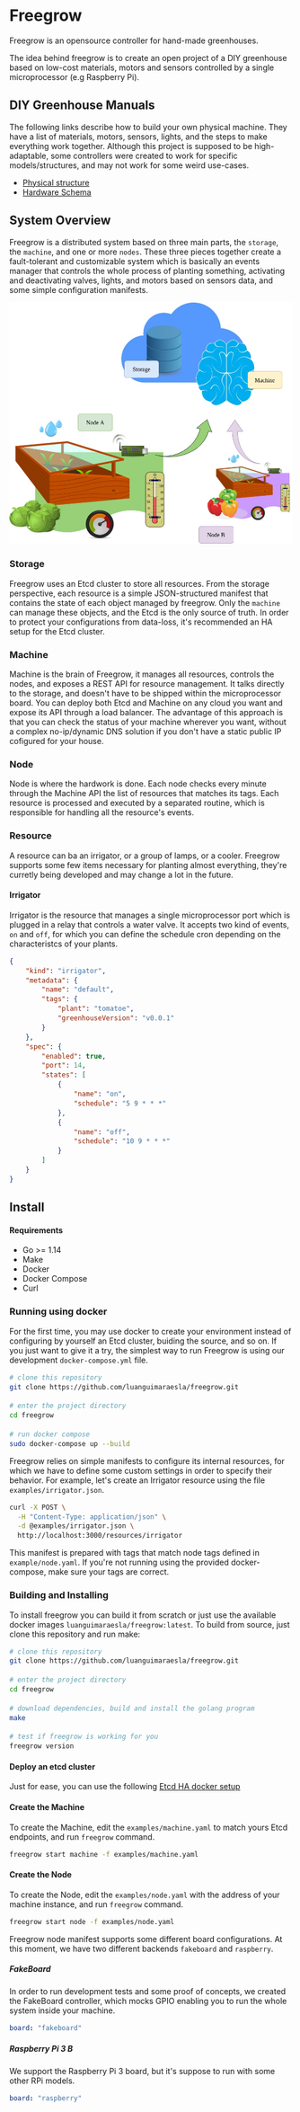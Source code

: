 Freegrow
========

Freegrow is an opensource controller for hand-made greenhouses.

The idea behind freegrow is to create an open project of a DIY greenhouse based on low-cost materials, motors and sensors controlled by a single microprocessor (e.g Raspberry Pi).

## DIY Greenhouse Manuals

The following links describe how to build your own physical machine. They have a list of materials, motors, sensors, lights, and the steps to make everything work together. Although this project is supposed to be high-adaptable, some controllers were created to work for specific models/structures, and may not work for some weird use-cases.

* [Physical structure](docs/PHYSICAL_STRUCTURE.md)
* [Hardware Schema](docs/HARDWARE_SCHEMA.md)

## System Overview

Freegrow is a distributed system based on three main parts, the `storage`, the `machine`, and one or more `nodes`. These three pieces together create a fault-tolerant and customizable system which is basically an events manager that controls the whole process of planting something, activating and deactivating valves, lights, and motors based on sensors data, and some simple configuration manifests.

![System Overview](docs/images/overview.jpg)

### Storage

Freegrow uses an Etcd cluster to store all resources. From the storage perspective, each resource is a simple JSON-structured manifest that contains the state of each object managed by freegrow. Only the `machine` can manage these objects, and the Etcd is the only source of truth. In order to protect your configurations from data-loss, it's recommended an HA setup for the Etcd cluster.

### Machine

Machine is the brain of Freegrow, it manages all resources, controls the nodes, and exposes a REST API for resource management. It talks directly to the storage, and doesn't have to be shipped within the microprocessor board. You can deploy both Etcd and Machine on any cloud you want and expose its API through a load balancer. The advantage of this approach is that you can check the status of your machine wherever you want, without a complex no-ip/dynamic DNS solution if you don't have a static public IP cofigured for your house.

### Node

Node is where the hardwork is done. Each node checks every minute through the Machine API the list of resources that matches its tags. Each resource is processed and executed by a separated routine, which is responsible for handling all the resource's events.

### Resource

A resource can ba an irrigator, or a group of lamps, or a cooler. Freegrow supports some few items necessary for planting almost everything, they're curretly being developed and may change a lot in the future.

#### Irrigator

Irrigator is the resource that manages a single microprocessor port which is plugged in a relay that controls a water valve. It accepts two kind of events, `on` and `off`, for which you can define the schedule cron depending on the characteristcs of your plants.

```json
{
    "kind": "irrigator",
    "metadata": {
        "name": "default",
        "tags": {
            "plant": "tomatoe",
            "greenhouseVersion": "v0.0.1"
        }
    },
    "spec": {
        "enabled": true,
        "port": 14,
        "states": [
            {
                "name": "on",
                "schedule": "5 9 * * *"
            },
            {
                "name": "off",
                "schedule": "10 9 * * *"
            }
        ]
    }
}
```

## Install

#### Requirements

- Go >= 1.14
- Make
- Docker
- Docker Compose
- Curl

### Running using docker

For the first time, you may use docker to create your environment instead of configuring by yourself an Etcd cluster, buiding the source, and so on. If you just want to give it a try, the simplest way to run Freegrow is using our development `docker-compose.yml` file.

```bash
# clone this repository
git clone https://github.com/luanguimaraesla/freegrow.git

# enter the project directory
cd freegrow

# run docker compose
sudo docker-compose up --build
```

Freegrow relies on simple manifests to configure its internal resources, for which we have to define some custom settings in order to specify their behavior. For example, let's create an Irrigator resource using the file `examples/irrigator.json`.

```bash
curl -X POST \
  -H "Content-Type: application/json" \
  -d @examples/irrigator.json \
  http://localhost:3000/resources/irrigator
```

This manifest is prepared with tags that match node tags defined in `example/node.yaml`. If you're not running using the provided docker-compose, make sure your tags are correct.

### Building and Installing 

To install freegrow you can build it from scratch or just use the available docker images `luanguimaraesla/freegrow:latest`. To build from source, just clone this repository and run make:

```bash
# clone this repository
git clone https://github.com/luanguimaraesla/freegrow.git

# enter the project directory
cd freegrow

# download dependencies, build and install the golang program
make

# test if freegrow is working for you
freegrow version
```

#### Deploy an etcd cluster

Just for ease, you can use the following [Etcd HA docker setup](https://github.com/guessi/docker-compose-etcd/blob/master/docker-compose.yml)

#### Create the Machine

To create the Machine, edit the `examples/machine.yaml` to match yours Etcd endpoints, and run `freegrow` command.

```bash
freegrow start machine -f examples/machine.yaml
```

#### Create the Node

To create the Node, edit the `examples/node.yaml` with the address of your machine instance, and run `freegrow` command.

```bash
freegrow start node -f examples/node.yaml
```

Freegrow node manifest supports some different board configurations. At this moment, we have two different backends `fakeboard` and `raspberry`.

##### FakeBoard

In order to run development tests and some proof of concepts, we created the FakeBoard controller, which mocks GPIO enabling you to run the whole system inside your machine.

```yaml
board: "fakeboard"
```

##### Raspberry Pi 3 B

We support the Raspberry Pi 3 board, but it's suppose to run with some other RPi models.

```yaml
board: "raspberry"
```
